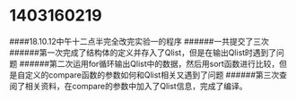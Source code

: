 # 1403160219
####18.10.12中午十二点半完全改完实验一的程序
######一共提交了三次
######第一次完成了结构体的定义并存入了Qlist，但是在输出Qlist时遇到了问题
######第二次运用for循环输出Qlist中的数据，然后用sort函数进行比较，但是自定义的compare函数的参数如何和Qlist相关又遇到了问题
######第三次查阅了相关资料，在compare的参数中加入了Qlist信息，完成了编译。
